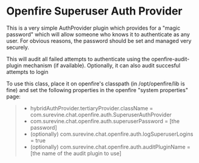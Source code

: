 Openfire Superuser Auth Provider
================================

This is a very simple AuthProvider plugin which provides for a "magic password" which will
allow someone who knows it to authenticate as any user.  For obvious reasons, the password
should be set and managed very securely.

This will audit all failed attempts to authenticate using the openfire-audit-plugin
mechanism (if available).  Optionally, it can also audit succesful attempts to login

To use this class, place it on openfire's classpath (in /opt/openfire/lib
is fine) and set the following properties in the openfire
"system properties" page:

> * hybridAuthProvider.tertiaryProvider.className = com.surevine.chat.openfire.auth.SuperuserAuthProvider
> * com.surevine.chat.openfire.auth.superuserPassword = [the password]
> * (optionally)  com.surevine.chat.openfire.auth.logSuperuserLogins = true 
> * (optionally)  com.surevine.chat.openfire.auth.auditPluginName = [the name of the audit plugin to use]